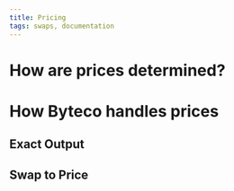 ```yaml
---
title: Pricing
tags: swaps, documentation
---
```


# How are prices determined?



# How Byteco handles prices




## Exact Output


## Swap to Price

